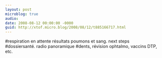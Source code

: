 ```yaml
---
layout: post
microblog: true
audio: 
date: 2008-08-12 00:00:00 -0000
guid: http://xtof.micro.blog/2008/08/12/t885166717.html
---
```

#respiration en attente résultats poumons et sang. next steps #dossiersanté. radio panoramique #dents, révision ophtalmo, vaccins DTP, etc.

